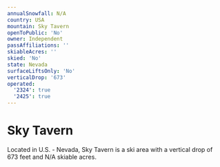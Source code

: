 ```yaml
---
annualSnowfall: N/A
country: USA
mountain: Sky Tavern
openToPublic: 'No'
owner: Independent
passAffiliations: ''
skiableAcres: ''
skied: 'No'
state: Nevada
surfaceLiftsOnly: 'No'
verticalDrop: '673'
operated:
  '2324': true
  '2425': true
---
```



# Sky Tavern

Located in U.S. - Nevada, Sky Tavern is a ski area with a vertical drop of 673 feet and N/A skiable acres.
